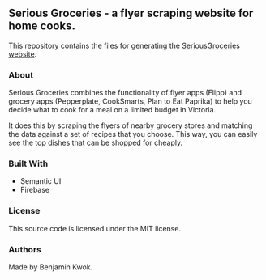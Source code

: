 ## Serious Groceries - a flyer scraping website for home cooks.

This repository contains the files for generating the [SeriousGroceries website](https://www.seriousgroceries.com/).

### About

Serious Groceries combines the functionality of flyer apps (Flipp) and grocery apps (Pepperplate, CookSmarts, Plan to Eat
Paprika) to help you decide what to cook for a meal on a limited budget in Victoria. 

It does this by scraping the flyers of nearby grocery stores and matching the data against a set of recipes that you choose. This way, you can easily see the top dishes that can be shopped for cheaply.

### Built With

* Semantic UI
* Firebase

### License

This source code is licensed under the MIT license.

### Authors

Made by Benjamin Kwok.

